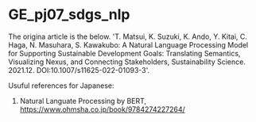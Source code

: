 # GE_pj07_sdgs_nlp

The origina article is the below.
'T. Matsui, K. Suzuki, K. Ando, Y. Kitai, C. Haga, N. Masuhara, S. Kawakubo: A Natural Language Processing Model for Supporting Sustainable Development Goals: Translating Semantics, Visualizing Nexus, and Connecting Stakeholders, Sustainability Science. 2021.12. DOI:10.1007/s11625-022-01093-3'.

Usuful references for Japanese:
1. Natural Languate Processing by BERT, https://www.ohmsha.co.jp/book/9784274227264/
